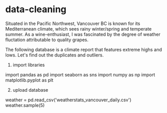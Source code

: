 # data-cleaning

Situated in the Pacific Northwest, Vancouver BC is known for its Mediterranean climate, which sees rainy winter/spring and temperate summer.
As a wine-enthusiast, I was fascinated by the degree of weather fluctation attributable to quality grapes.

The following database is a climate report that features extreme highs and lows. Let's find out the duplicates and outliers.

1. import libraries

import pandas as pd
import seaborn as sns
import numpy as np
import matplotlib.pyplot as plt

2. upload database

weather = pd.read_csv('weatherstats_vancouver_daily.csv')
weather.sample(5)

